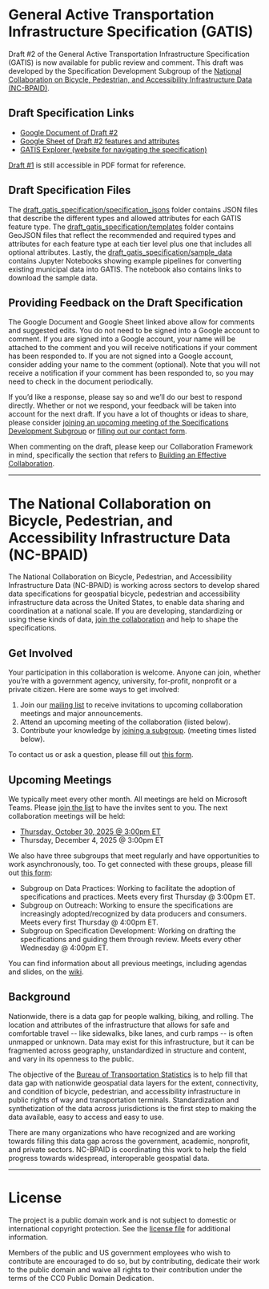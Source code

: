 # General Active Transportation Infrastructure Specification (GATIS)
Draft #2 of the General Active Transportation Infrastructure Specification (GATIS) is now available for public review and comment. This draft was developed by the Specification Development Subgroup of the [National Collaboration on Bicycle, Pedestrian, and Accessibility Infrastructure Data (NC-BPAID)](https://github.com/dotbts/BPA?tab=readme-ov-file#the-national-collaboration-on-bicycle-pedestrian-and-accessibility-infrastructure-data-nc-bpaid).

## Draft Specification Links
- [Google Document of Draft #2](https://docs.google.com/document/d/1cNpTRCuOB3vxFeGjYrlMsXo855OtfCvipv57dcBcu9w/edit?pli=1&tab=t.0)
- [Google Sheet of Draft #2 features and attributes](https://docs.google.com/spreadsheets/d/1qs0x58V-Gcikm70AKxsXxKH7D4TL6z8FlBgf4P4kqJQ/edit?gid=2090301280#gid=2090301280)
- [GATIS Explorer (website for navigating the specification)](https://dotbts.github.io/BPA/)

[Draft #1](https://github.com/dotbts/BPA/blob/main/documents/drafts/BikePed%20(GATIS)%20Specification%20v1%20DRAFT_20250701.pdf) is still accessible in PDF format for reference.

## Draft Specification Files
The [draft_gatis_specification/specification_jsons](https://github.com/dotbts/BPA/tree/main/draft_gatis_specification/specification_jsons) folder contains JSON files that describe the different types and allowed attributes for each GATIS feature type. The [draft_gatis_specification/templates](https://github.com/dotbts/BPA/tree/main/draft_gatis_specification/templates) folder contains GeoJSON files that reflect the recommended and required types and attributes for each feature type at each tier level plus one that includes all optional attributes. Lastly, the [draft_gatis_specification/sample_data](https://github.com/dotbts/BPA/tree/main/draft_gatis_specification/sample_data) contains Jupyter Notebooks showing example pipelines for converting existing municipal data into GATIS. The notebook also contains links to download the sample data.

## Providing Feedback on the Draft Specification
The Google Document and Google Sheet linked above allow for comments and suggested edits. You do not need to be signed into a Google account to comment. If you are signed into a Google account, your name will be attached to the comment and you will receive notifications if your comment has been responded to. If you are not signed into a Google account, consider adding your name to the comment (optional). Note that you will not receive a notification if your comment has been responded to, so you may need to check in the document periodically. 

If you’d like a response, please say so and we’ll do our best to respond directly. Whether or not we respond, your feedback will be taken into account for the next draft. If you have a lot of thoughts or ideas to share, please consider [joining an upcoming meeting of the Specifications Development Subgroup](https://github.com/dotbts/BPA/?tab=readme-ov-file#upcoming-meetings) or [filling out our contact form](https://forms.office.com/g/c6gsQbB2VH). 

When commenting on the draft, please keep our Collaboration Framework in mind, specifically the section that refers to [Building an Effective Collaboration](https://github.com/dotbts/BPA/blob/main/documents/drafts/CollaborationFramework.md#building-an-effective-collaboration). 

---
# The National Collaboration on Bicycle, Pedestrian, and Accessibility Infrastructure Data (NC-BPAID)
The National Collaboration on Bicycle, Pedestrian, and Accessibility Infrastructure Data (NC-BPAID) is working across sectors to develop shared data specifications for geospatial bicycle, pedestrian and accessibility infrastructure data across the United States, to enable data sharing and coordination at a national scale. If you are developing, standardizing or using these kinds of data, [join the collaboration](https://forms.office.com/g/34975BEAkF) and help to shape the specifications.

## Get Involved
Your participation in this collaboration is welcome. Anyone can join, whether you’re with a government agency, university, for-profit, nonprofit or a private citizen. Here are some ways to get involved:
1.	Join our [mailing list](https://forms.office.com/g/34975BEAkF) to receive invitations to upcoming collaboration meetings and major announcements. 
2.	Attend an upcoming meeting of the collaboration (listed below).
3.	Contribute your knowledge by [joining a subgroup](https://forms.office.com/g/fnccNdugBN). (meeting times listed below).

To contact us or ask a question, please fill out [this form](https://forms.office.com/g/c6gsQbB2VH). 

## Upcoming Meetings
We typically meet every other month. All meetings are held on Microsoft Teams. Please [join the list](https://forms.office.com/g/34975BEAkF) to have the invites sent to you. The next collaboration meetings will be held:  
- [Thursday, October 30, 2025 @ 3:00pm ET](https://github.com/dotbts/BPA/wiki/2025-10-30)
- Thursday, December 4, 2025 @ 3:00pm ET

We also have three subgroups that meet regularly and have opportunities to work asynchronously, too. To get connected with these groups, please fill out [this form](https://forms.office.com/g/fnccNdugBN):
- Subgroup on Data Practices: Working to facilitate the adoption of specifications and practices. Meets every first Thursday @ 3:00pm ET.
- Subgroup on Outreach: Working to ensure the specifications are increasingly adopted/recognized by data producers and consumers. Meets every first Thursday @ 4:00pm ET.
- Subgroup on Specification Development: Working on drafting the specifications and guiding them through review. Meets every other Wednesday @ 4:00pm ET.

You can find information about all previous meetings, including agendas and slides, on the [wiki](https://github.com/dotbts/BPA/wiki).

## Background
Nationwide, there is a data gap for people walking, biking, and rolling. The location and attributes of the infrastructure that allows for safe and comfortable travel -- like sidewalks, bike lanes, and curb ramps -- is often unmapped or unknown. Data may exist for this infrastructure, but it can be fragmented across geography, unstandardized in structure and content, and vary in its openness to the public. 

The objective of the [Bureau of Transportation Statistics](https://www.bts.gov/) is to help fill that data gap with nationwide geospatial data layers for the extent, connectivity, and condition of bicycle, pedestrian, and accessibility infrastructure in public rights of way and transportation terminals. Standardization and synthetization of the data across jurisdictions is the first step to making the data available, easy to access and easy to use.

There are many organizations who have recognized and are working towards filling this data gap across the government, academic, nonprofit, and private sectors. NC-BPAID is coordinating this work to help the field progress towards widespread, interoperable geospatial data.

---
# License
The project is a public domain work and is not subject to domestic or international copyright protection. See the [license file](./LICENSE.md) for additional information.

Members of the public and US government employees who wish to contribute are encouraged to do so, but by contributing, dedicate their work to the public domain and waive all rights to their contribution under the terms of the CC0 Public Domain Dedication.
